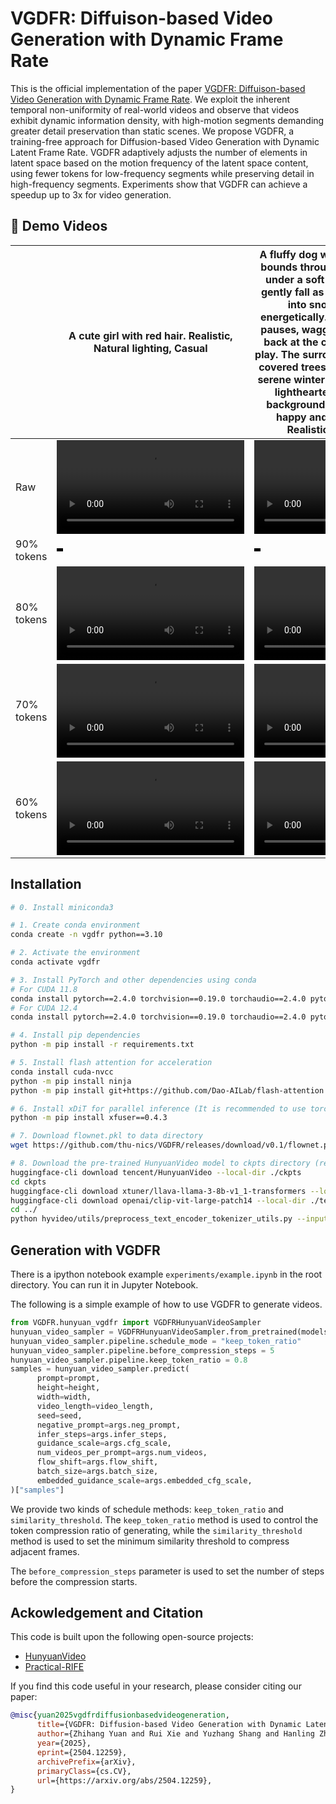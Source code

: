 # VGDFR: Diffuison-based Video Generation with Dynamic Frame Rate
This is the official implementation of the paper [VGDFR: Diffuison-based Video Generation with Dynamic Frame Rate](https://arxiv.org/abs/2504.12259).
We exploit the inherent temporal non-uniformity of real-world videos and observe that videos exhibit dynamic information density, with high-motion segments demanding greater detail preservation than static scenes. We propose VGDFR, a training-free approach for Diffusion-based Video Generation with Dynamic Latent Frame Rate. VGDFR adaptively adjusts the number of elements in latent space based on the motion frequency of the latent space content, using fewer tokens for low-frequency segments while preserving detail in high-frequency segments. Experiments show that VGDFR can achieve a speedup up to 3x for video generation.

## 🎥 Demo Videos

<table>
  <thead>
    <tr>
      <th></th>
      <th>A cute girl with red hair. Realistic, Natural lighting, Casual</th>
      <th>A fluffy dog with a joyful expression bounds through a snowy landscape under a soft blue sky. Snowflakes gently fall as the dog rolls, pounces into snowdrifts, and digs energetically. Occasionally, the dog pauses, wagging its tail and looking back at the camera, inviting you to play. The surroundings feature snow-covered trees, frosted bushes, and a serene winter backdrop. The video is lighthearted, with soft, playful background music enhancing the happy and lively atmosphere. Realistic, Natural lighting</th>
    </tr>
  </thead>
  <tbody>
    <tr>
      <td>Raw</td>
      <td><video src="https://github.com/user-attachments/assets/7d3ff150-37be-4f05-b6cc-46118f8acf03"></video></td>
      <td><video src="https://github.com/user-attachments/assets/42fcde74-b9be-41f8-ae91-fd4caf84bdcb"></video></td>
    </tr>
    <tr>
      <td>90% tokens</td>
      <td><video width=10 src="https://github.com/user-attachments/assets/76b2ac90-6d7c-4aeb-af8e-37aa61708adb"></video></td>
      <td><video width=10 src="https://github.com/user-attachments/assets/55c8f2e4-aa32-4f82-b6c6-6bf1c1630f37"></video></td>
    </tr>
    <tr>
      <td>80% tokens</td>
      <td><video src="https://github.com/user-attachments/assets/8d090b1a-c1a4-47fc-913c-d17d02295651"></video></td>
      <td><video src="https://github.com/user-attachments/assets/9469bb84-6dd5-45ca-a6a2-8231b500a22d"></video></td>
    </tr>
    <tr>
      <td>70% tokens</td>
      <td><video src="https://github.com/user-attachments/assets/bbfb69e3-7967-4c19-907d-db0dd4c7810a"></video></td>
      <td><video src="https://github.com/user-attachments/assets/20e563bc-b263-42e4-9f72-d207f3e4d083"></video></td>
    </tr>
    <tr>
      <td>60% tokens</td>
      <td><video src="https://github.com/user-attachments/assets/32d83493-f15a-48aa-8bfe-f48fa10ad9fa"></video></td>
      <td><video src="https://github.com/user-attachments/assets/376c3483-d63a-4ae7-878b-4ae135d0214c"></video></td>
    </tr>
  </tbody>
</table>

## Installation

```bash
# 0. Install miniconda3

# 1. Create conda environment
conda create -n vgdfr python==3.10

# 2. Activate the environment
conda activate vgdfr

# 3. Install PyTorch and other dependencies using conda
# For CUDA 11.8
conda install pytorch==2.4.0 torchvision==0.19.0 torchaudio==2.4.0 pytorch-cuda=11.8 -c pytorch -c nvidia
# For CUDA 12.4
conda install pytorch==2.4.0 torchvision==0.19.0 torchaudio==2.4.0 pytorch-cuda=12.4 -c pytorch -c nvidia

# 4. Install pip dependencies
python -m pip install -r requirements.txt

# 5. Install flash attention for acceleration
conda install cuda-nvcc
python -m pip install ninja
python -m pip install git+https://github.com/Dao-AILab/flash-attention.git@v2.7.4

# 6. Install xDiT for parallel inference (It is recommended to use torch 2.4.0 and flash-attn 2.6.3)
python -m pip install xfuser==0.4.3

# 7. Download flownet.pkl to data directory
wget https://github.com/thu-nics/VGDFR/releases/download/v0.1/flownet.pkl -P data/

# 8. Download the pre-trained HunyuanVideo model to ckpts directory (ref to https://github.com/Tencent/HunyuanVideo/tree/main/ckpts)
huggingface-cli download tencent/HunyuanVideo --local-dir ./ckpts
cd ckpts
huggingface-cli download xtuner/llava-llama-3-8b-v1_1-transformers --local-dir ./llava-llama-3-8b-v1_1-transformers
huggingface-cli download openai/clip-vit-large-patch14 --local-dir ./text_encoder_2
cd ../
python hyvideo/utils/preprocess_text_encoder_tokenizer_utils.py --input_dir ckpts/llava-llama-3-8b-v1_1-transformers --output_dir ckpts/text_encoder

```

## Generation with VGDFR

There is a ipython notebook example `experiments/example.ipynb` in the root directory. You can run it in Jupyter Notebook.

The following is a simple example of how to use VGDFR to generate videos.
```python
from VGDFR.hunyuan_vgdfr import VGDFRHunyuanVideoSampler
hunyuan_video_sampler = VGDFRHunyuanVideoSampler.from_pretrained(models_root_path, args=args)
hunyuan_video_sampler.pipeline.schedule_mode = "keep_token_ratio"
hunyuan_video_sampler.pipeline.before_compression_steps = 5
hunyuan_video_sampler.pipeline.keep_token_ratio = 0.8
samples = hunyuan_video_sampler.predict(
      prompt=prompt,
      height=height,
      width=width,
      video_length=video_length,
      seed=seed,
      negative_prompt=args.neg_prompt,
      infer_steps=args.infer_steps,
      guidance_scale=args.cfg_scale,
      num_videos_per_prompt=args.num_videos,
      flow_shift=args.flow_shift,
      batch_size=args.batch_size,
      embedded_guidance_scale=args.embedded_cfg_scale,
)["samples"]
```

We provide two kinds of schedule methods: `keep_token_ratio` and `similarity_threshold`. The `keep_token_ratio` method is used to control the token compression ratio of generating, while the `similarity_threshold` method is used to set the minimum similarity threshold to compress adjacent frames.

The `before_compression_steps` parameter is used to set the number of steps before the compression starts.

## Ackowledgement and Citation

This code is built upon the following open-source projects:
- [HunyuanVideo](https://github.com/Tencent/HunyuanVideo)
- [Practical-RIFE](https://github.com/hzwer/Practical-RIFE)

If you find this code useful in your research, please consider citing our paper:
```bibtex
@misc{yuan2025vgdfrdiffusionbasedvideogeneration,
      title={VGDFR: Diffusion-based Video Generation with Dynamic Latent Frame Rate}, 
      author={Zhihang Yuan and Rui Xie and Yuzhang Shang and Hanling Zhang and Siyuan Wang and Shengen Yan and Guohao Dai and Yu Wang},
      year={2025},
      eprint={2504.12259},
      archivePrefix={arXiv},
      primaryClass={cs.CV},
      url={https://arxiv.org/abs/2504.12259}, 
}
```
